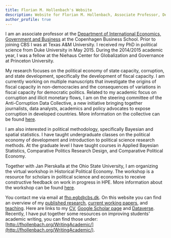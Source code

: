 ```yaml
---
title: Florian M. Hollenbach's Website
description: Website for Florian M. Hollenbach, Associate Professor, Department of International Economics, Government, and Business, Copenhagen Business School
author_profile: true
---
```


I am an associate professor at the [Department of International Economics, Government and Business](https://www.cbs.dk/en/research/departments-and-centres/department-of-international-economics-government-and-business) at the Copenhagen Business School. Prior to joining CBS I was at Texas A&M University. I received my PhD in political science from Duke University in May 2015. During the 2014/2015 academic year, I was a fellow at the Niehaus Center for Globalization and Governance at Princeton University.

My research focuses on the political economy of state capacity, corruption, and state development, specifically the development of fiscal capacity. I am currently working on multiple manuscripts that investigate the origins of fiscal capacity in non-democracies and the consequences of variations in fiscal capacity for democratic politics. Related to my academic focus on corruption and illicit monetary flows, I am on the steering committee of the Anti-Corruption Data Collective, a new initiative bringing together journalists, data analysts, academics and policy advocates to expose corruption in developed countries. More information on the collective can be found  [here](https://www.acdatacollective.org/). 

I am also interested in political methodology, specifically Bayesian and spatial statistics. I have taught undergraduate classes on the political economy of development and introduction to political science research methods. At the graduate level I have taught courses in Applied Bayesian Statistics, Comparative Politics Research Design, and Comparative Political Economy. 

Together with Jan Pierskalla at the Ohio State University, I am organizing the virtual workshop in Historical Political Economy. The workshop is a resource for scholars in political science and economics to receive constructive feedback on work in progress in HPE. More information about the workshop can be found [here](https://historicalpe.org/). 

You contact me via email at [fho.egb@cbs.dk](mailto:fho.egb@cbs.dk). On this website you can find an overview of my [published research](pages/publications/), [current working papers](pages/workingPapers), and [teaching](pages/teaching). Here are links to my [CV](papers/CV_Hollenbach.pdf), [Google Scholar page](https://scholar.google.com/citations?user=1B4nx4oAAAAJ&hl=en) and [Dataverse](https://dataverse.harvard.edu/dataverse/fhollenbach). Recently, I have put together some resources on improving students' academic writing, you can find those under: [http://fhollenbach.org/WritingAcademic/](http://fhollenbach.org/WritingAcademic/).


